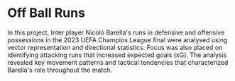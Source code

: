 # Off Ball Runs
In this project, Inter player Nicoló Barella's runs in defensive and offensive possessions in the 2023 UEFA Champios League final were analysed using vector representation and directional statistics. Focus was also placed on identifying attacking runs that increased expected goals (xG). The analysis revealed key movement patterns and tactical tendencies that characterized Barella's role throughout the match. 
